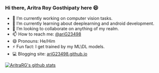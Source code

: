 ### Hi there, Aritra Roy Gosthipaty here :smile:

<!--
**ariG23498/ariG23498** is a ✨ _special_ ✨ repository because its `README.md` (this file) appears on your GitHub profile.

Here are some ideas to get you started:
-->
- 🔭 I’m currently working on computer vision tasks.
- 🌱 I’m currently learning about deeplearning and android development.
- 👯 I’m looking to collaborate on anything of my realm.
- 📫 How to reach me: [@ariG23498](https://twitter.com/ariG23498)
- 😄 Pronouns: He/Him
- ⚡ Fun fact: I get trained by my ML\DL models.
- :computer: Blogging site: [ariG23498.github.io](https://ariG23498.github.io)


[![AritraRG's github stats](https://github-readme-stats.vercel.app/api?username=ariG23498)](https://github.com/anuraghazra/github-readme-stats)
